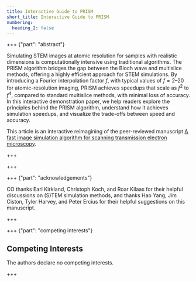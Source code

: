 ```yaml
---
title: Interactive Guide to PRISM
short_title: Interactive Guide to PRISM
numbering:
  heading_2: false
---
```





+++ {"part": "abstract"} 

Simulating STEM images at atomic resolution for samples with realistic dimensions is computationally intensive using traditional algorithms. The PRISM algorithm bridges the gap between the Bloch wave and multislice methods, offering a highly efficient approach for STEM simulations. By introducing a Fourier interpolation factor $f$, with typical values of $f=2–20$ for atomic-resolution imaging, PRISM achieves speedups that scale as $f^2$ to $f^4$, compared to standard multislice methods, with minimal loss of accuracy. In this interactive demonstration paper, we help readers explore the principles behind the PRISM algorithm, understand how it achieves simulation speedups, and visualize the trade-offs between speed and accuracy.

This article is an interactive reimagining of the peer-reviewed manuscript [A fast image simulation algorithm for scanning transmission electron microscopy](https://doi.org/10.1186/s40679-017-0046-1).

+++





<!-- +++{"part":"epigraph"}
:::{warning} Pre-print
This article has not yet been peer-reviewed.  
_Updated 2024 August 27_
::: -->

+++

+++ {"part": "acknowledgements"} 


CO thanks Earl Kirkland, Christoph Koch, and Roar Kilaas for their helpful discussions on (S)TEM simulation methods, and thanks Hao Yang, Jim Ciston, Tyler Harvey, and Peter Ercius for their helpful suggestions on this manuscript.


+++

+++ {"part": "competing interests"} 
## Competing Interests

The authors declare no competing interests.

+++
